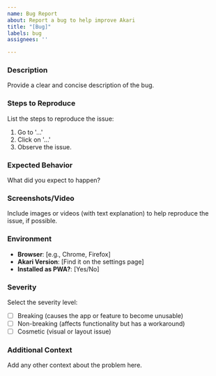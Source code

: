 ```yaml
---
name: Bug Report
about: Report a bug to help improve Akari
title: "[Bug]"
labels: bug
assignees: ''

---
```


### Description
Provide a clear and concise description of the bug.

### Steps to Reproduce
List the steps to reproduce the issue:
1. Go to '...'
2. Click on '...'
3. Observe the issue.

### Expected Behavior
What did you expect to happen?

### Screenshots/Video
Include images or videos (with text explanation) to help reproduce the issue, if possible.

### Environment
- **Browser**: [e.g., Chrome, Firefox]
- **Akari Version**: [Find it on the settings page]
- **Installed as PWA?**: [Yes/No]

### Severity
Select the severity level:
- [ ] Breaking (causes the app or feature to become unusable)
- [ ] Non-breaking (affects functionality but has a workaround)
- [ ] Cosmetic (visual or layout issue)

### Additional Context
Add any other context about the problem here.
